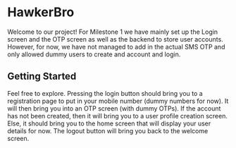 # HawkerBro

Welcome to our project! For Milestone 1 we have mainly set up the Login screen and the OTP screen as well as the backend to store user accounts. However, for now, we have not managed to add in the actual SMS OTP and only allowed dummy users to create and account and login.

## Getting Started

Feel free to explore. Pressing the login button should bring you to a registration page to put in your mobile number (dummy numbers for now). It will then bring you into an OTP screen (with dummy OTPs). If the account has not been created, then it will bring you to a user profile creation screen. Else, it should bring you to the home screen that will display your user details for now. The logout button will bring you back to the welcome screen.
